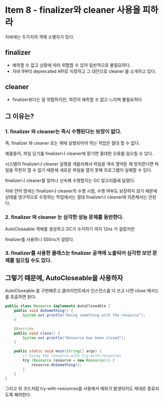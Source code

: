 # Item 8 - finalizer와 cleaner 사용을 피하라

자바에는 두가지의 객체 소멸자가 있다.

## finalizer

- 예측할 수 없고 상황에 따라 위험할 수 있어 일반적으로 불필요하다.
- 자바 9부터 deprecated API로 지정하고 그 대안으로 cleaner 를 소개하고 있다.

## cleaner

- finalizer보다는 덜 위험하지만, 여전히 예측할 수 없고 느리며 불필요하다

## 그 이유는?

### 1. finalizer 와 cleaner는 즉시 수행된다는 보장이 없다.

즉, finalizer 와 cleaner 로는 제때 실행되어야 하는 작업은 절대 할 수 없다.

예를들어, 파일 닫기를 finalizer나 cleaner에 맡기면 중대한 오류를 일으킬 수 있다.

시스템이 finalizer나 cleaner 실행을 게을리해서 파일을 계속 열어둔 채 방치한다면 파일을 무한히 열 수 없기 때문에 새로운 파일을 열지 못해 프로그램이 실패할 수 있다.

finalizer나 cleaner를 얼마나 신속해 수행할지는 GC 알고리즘에 달렸다.

자바 언어 명세는 finalizer나 cleaner의 수행 시점, 수행 여부도 보장하지 않기 때문에 상태를 영구적으로 수정하는 작업에서는 절대 finalizer나 cleaner에 의존해서는 안된다.

### 2. finalizer 와 cleaner 는 심각한 성능 문제를 동반한다.

AutoCloseable 객체를 생성하고 GC가 수거하기 까지 12ns 가 걸렸지만

finalizer를 사용하니 550ns가 걸렸다.

### 3. finalizer를 사용한 클래스는 finalizer 공격에 노출되어 심각한 보안 문제를 일으킬 수도 있다.

## 그렇기 때문에, AutoCloseable을 사용하자

AutoCloseable 을 구현해주고 클라이언트에서 인스턴스를 다 쓰고 나면 close 메서드를 호출하면 된다.

```java
public class Resource implements AutoCloseable {
    public void doSomething() {
        System.out.println("Doing something with the resource");
    }

    @Override
    public void close() {
        System.out.println("Resource has been closed");
    }

    public static void main(String[] args) {
        // Using the resource with try-with-resources
        try (Resource resource = new Resource()) {
            resource.doSomething();
        }
    }
}
```

그리고 위 코드처럼 try-with-resources를 사용해서 예외가 발생되어도 제대로 종료되도록 해야한다.